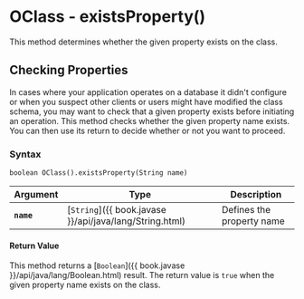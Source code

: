 
# OClass - existsProperty()

This method determines whether the given property exists on the class.

## Checking Properties

In cases where your application operates on a database it didn't configure or when you suspect other clients or users might have modified the class schema, you may want to check that a given property exists before initiating an operation.  This method checks whether the given property name exists.  You can then use its return to decide whether or not you want to proceed.

### Syntax

```
boolean OClass().existsProperty(String name)
```

| Argument | Type | Description |
|---|---|---|
| **`name`** | [`String`]({{ book.javase }}/api/java/lang/String.html) | Defines the property name |

#### Return Value

This method returns a [`Boolean`]({{ book.javase }}/api/java/lang/Boolean.html) result.  The return value is `true` when the given property name exists on the class.

